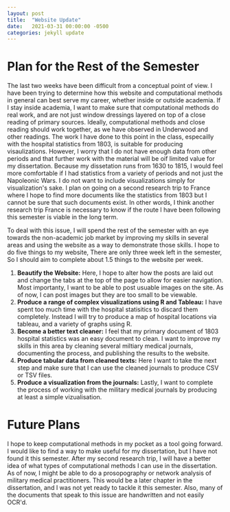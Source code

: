 ```yaml
---
layout: post
title:  "Website Update"
date:   2021-03-31 00:00:00 -0500
categories: jekyll update
---
```


# Plan for the Rest of the Semester 
The last two weeks have been difficult from a conceptual point of view. I have been trying to determine how this website and computational methods in general can best serve my career, whether inside or outside academia. If I stay inside academia, I want to make sure that computational methods do real work, and are not just window dressings layered on top of a close reading of primary sources. Ideally, computational methods and close reading should work together, as we have observed in Underwood and other readings. The work I have done to this point in the class, especailly with the hospital statistics from 1803, is suitable for producing visaulizations. However, I worry that I do not have enough data from other periods and that further work with the material will be oif limited value for my dissertation. Because my dissetation runs from 1630 to 1815, I would feel more comfortable if I had statistics from a variety of periods and not just the Napoleonic Wars. I do not want to include visualizations simply for visualization's sake. I plan on going on a second research trip to France where I hope to find more documents like the statistics from 1803 but I cannot be sure that such documents exist. In other words, I think another research trip France is necessary to know if the route I have been following this semester is viable in the long term. 

To deal with this issue, I will spend the rest of the semester with an eye towards the non-academic job market by improving my skills in several areas and using the website as a way to demonstrate those skills. I hope to do five things to my website, There are only three week left in the semester, So I should aim to complete about 1.5 things to the website per week. 

1. **Beautify the Website:** Here, I hope to alter how the posts are laid out and change the tabs at the top of the page to allow for easier navigation. Most importanty, I want to be able to post usuable images on the site. As of now, I can post images but they are too small to be viewable.   
2. **Produce a  range of complex visualizations using R and Tableau:** I have spent too much time with the hospital statisitics to discard them completely. Instead I will try to produce a map of hospital locations via tableau, and a variety of graphs using R. 
3. **Become a better text cleaner:** I feel that my primary document of 1803 hospital statistics was an easy document to clean. I want to improve my skills in this area by cleaning several miltiary medical journals, documenting the process, and publishing the results to the website. 
4. **Produce tabular data from cleaned texts:** Here I want to take the next step and make sure that I can use the cleaned journals to produce CSV or TSV files. 
5. **Produce a visualization from the journals:** Lastly, I want to complete the process of working with the military medical journals by producing at least a simple vizualisation. 

# Future Plans 
I hope to keep computational methods in my pocket as a tool going forward. I would like to find a way to make useful for my dissertation, but I have not found it this semester. After my second research trip, I will have a better idea of what types of computational methods I can use in the dissertation. As of now, I might be able to do a prosopography or network analysis of military medical practitioners. This would be a later chapter in the dissertation, and I was not yet ready to tackle it this semester. Also, many of the documents that speak to this issue are handwritten and not easily OCR'd.        
